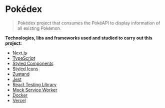 # Pokédex

> Pokédex project that consumes the PokéAPI to display information of all existing Pokémon.

**Technologies, libs and frameworks used and studied to carry out this project:** <br>

- [Next.js](https://nextjs.org/)
- [TypeScript](https://www.typescriptlang.org/)
- [Styled Components](https://styled-components.com/)
- [Styled Icons](https://styled-icons.dev/)
- [Zustand](https://zustand-demo.pmnd.rs/)
- [Jest](https://jestjs.io/)
- [React Testing Library](https://testing-library.com/docs/react-testing-library/intro/)
- [Mock Service Worker](https://mswjs.io/)
- [Docker](https://www.docker.com/)
- [Vercel](https://www.vercel.com)

